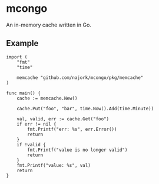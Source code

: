 # mcongo
An in-memory cache written in Go.

## Example

    import (
        "fmt"
        "time"

        memcache "github.com/najork/mcongo/pkg/memcache"
    )

    func main() {
        cache := memcache.New()

        cache.Put("foo", "bar", time.Now().Add(time.Minute))

        val, valid, err := cache.Get("foo")
        if err != nil {
            fmt.Printf("err: %s", err.Error())
            return
        }
        if !valid {
            fmt.Printf("value is no longer valid")
            return
        }
        fmt.Printf("value: %s", val)
        return
    }
